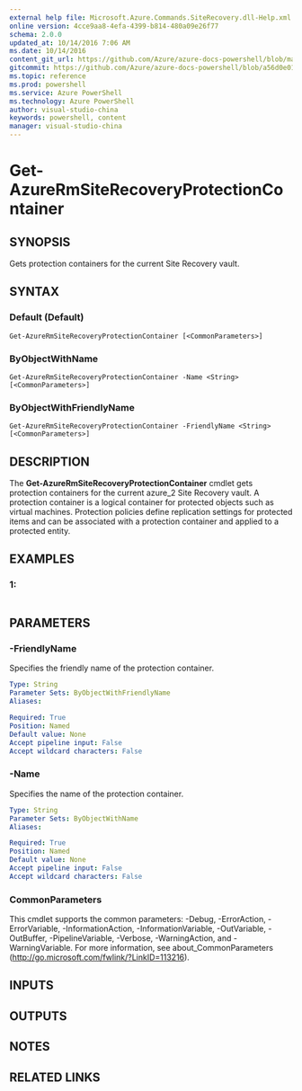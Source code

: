 ```yaml
---
external help file: Microsoft.Azure.Commands.SiteRecovery.dll-Help.xml
online version: 4cce9aa8-4efa-4399-b814-480a09e26f77
schema: 2.0.0
updated_at: 10/14/2016 7:06 AM
ms.date: 10/14/2016
content_git_url: https://github.com/Azure/azure-docs-powershell/blob/master/azureps-cmdlets-docs/ResourceManager/AzureRM.SiteRecovery/v1.0/CmdletMDs/Get-AzureRmSiteRecoveryProtectionContainer.md
gitcommit: https://github.com/Azure/azure-docs-powershell/blob/a56d0e01e65c2c33aa2af13dd29addc94ead6e88/azureps-cmdlets-docs/ResourceManager/AzureRM.SiteRecovery/v1.0/CmdletMDs/Get-AzureRmSiteRecoveryProtectionContainer.md
ms.topic: reference
ms.prod: powershell
ms.service: Azure PowerShell
ms.technology: Azure PowerShell
author: visual-studio-china
keywords: powershell, content
manager: visual-studio-china
---
```


# Get-AzureRmSiteRecoveryProtectionContainer

## SYNOPSIS
Gets protection containers for the current Site Recovery vault.

## SYNTAX

### Default (Default)
```
Get-AzureRmSiteRecoveryProtectionContainer [<CommonParameters>]
```

### ByObjectWithName
```
Get-AzureRmSiteRecoveryProtectionContainer -Name <String> [<CommonParameters>]
```

### ByObjectWithFriendlyName
```
Get-AzureRmSiteRecoveryProtectionContainer -FriendlyName <String> [<CommonParameters>]
```

## DESCRIPTION
The **Get-AzureRmSiteRecoveryProtectionContainer** cmdlet gets protection containers for the current azure_2 Site Recovery vault.
A protection container is a logical container for protected objects such as virtual machines.
Protection policies define replication settings for protected items and can be associated with a protection container and applied to a protected entity.

## EXAMPLES

### 1:
```

```

## PARAMETERS

### -FriendlyName
Specifies the friendly name of the protection container.

```yaml
Type: String
Parameter Sets: ByObjectWithFriendlyName
Aliases: 

Required: True
Position: Named
Default value: None
Accept pipeline input: False
Accept wildcard characters: False
```

### -Name
Specifies the name of the protection container.

```yaml
Type: String
Parameter Sets: ByObjectWithName
Aliases: 

Required: True
Position: Named
Default value: None
Accept pipeline input: False
Accept wildcard characters: False
```

### CommonParameters
This cmdlet supports the common parameters: -Debug, -ErrorAction, -ErrorVariable, -InformationAction, -InformationVariable, -OutVariable, -OutBuffer, -PipelineVariable, -Verbose, -WarningAction, and -WarningVariable. For more information, see about_CommonParameters (http://go.microsoft.com/fwlink/?LinkID=113216).

## INPUTS

## OUTPUTS

## NOTES

## RELATED LINKS

